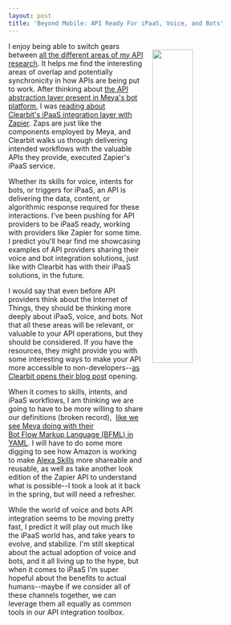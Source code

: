 ```yaml
---
layout: post
title: 'Beyond Mobile: API Ready For iPaaS, Voice, and Bots'
---
```

<p><img style="padding: 15px;" src="http://kinlane-productions.s3.amazonaws.com/api_evangelist_site/blog/announcing_the_clearbit__zapier_integration.png" alt="" width="40%" align="right" /></p>
<p>I enjoy being able to switch gears between <a href="http://apievangelist.com">all the different areas of my API research</a>. It helps me find the interesting areas of&nbsp;overlap and potentially synchronicity&nbsp;in how APIs are being put to work. After thinking about <a href="http://apievangelist.com/2016/09/29/flow-abstraction-and-intent-layer-on-top-of-apis-to-feed-the-bots/">the API abstraction layer present in Meya's&nbsp;bot platform</a>, I was <a href="http://blog.clearbit.com/announcing-the-clearbit-zapier-integration-2/">reading about Clearbit's&nbsp;iPaaS integration layer with Zapier</a>. Zaps are just like the components employed by Meya, and Clearbit walks us through delivering intended workflows with the valuable APIs they provide, executed Zapier's iPaaS service.</p>
<p>Whether its skills for voice, intents for bots, or triggers for iPaaS, an API is delivering the data, content, or algorithmic response required for these interactions. I've been pushing for API providers to be iPaaS ready, working with providers like Zapier for some time. I predict you'll hear find me showcasing examples of API providers sharing their voice and bot integration solutions, just like with Clearbit has with their iPaaS solutions, in the future.</p>
<p>I would say that even before API providers think about the Internet of Things, they should be thinking more deeply about iPaaS, voice, and bots. Not that all these areas will be relevant, or valuable to your API operations, but they should be considered. If you have the resources, they might provide you with some interesting ways to make your API more accessible to non-developers--<a href="http://blog.clearbit.com/announcing-the-clearbit-zapier-integration-2/">as Clearbit opens their blog post</a>&nbsp;opening.</p>
<p>When it comes to skills, intents, and iPaaS workflows, I am thinking we are going to have to&nbsp;be more willing to share our definitions (broken record), &nbsp;<a href="https://medium.com/making-meya/standing-on-the-shoulders-of-giants-2b89817fdff7#.2tbtwrhw8">like we see Meya&nbsp;doing with their <span class="markup--strong markup--p-strong">B</span>ot&nbsp;<span class="markup--strong markup--p-strong">F</span>low&nbsp;<span class="markup--strong markup--p-strong">M</span>arkup&nbsp;<span class="markup--strong markup--p-strong">L</span>anguage (BFML) in YAML</a>. I will have to do some more digging to see how Amazon is working to make <a href="https://developer.amazon.com/alexa-skills-kit">Alexa Skills</a> more shareable and reusable, as well as take another look edition of the Zapier API to understand what is possible--I took a look at it back in the spring, but will need a refresher.&nbsp;</p>
<p>While the world of voice and bots API integration seems to be moving pretty fast, I predict it will play out much like the iPaaS world has, and take years to evolve, and stabilize. I'm still skeptical about the actual adoption of voice and bots, and it all living up to the hype, but when it comes to iPaaS I'm super hopeful about the benefits to actual humans--maybe if we consider all of these channels together, we can leverage them all equally as common tools in our API integration toolbox.</p>